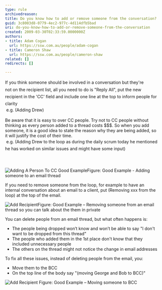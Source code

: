 ```yaml
---
type: rule
archivedreason: 
title: Do you know how to add or remove someone from the conversation?
guid: 3c8003d8-0779-4ec2-977c-4d114dfb5bad
uri: do-you-know-how-to-add-or-remove-someone-from-the-conversation
created: 2009-03-30T02:33:59.0000000Z
authors:
- title: Adam Cogan
  url: https://ssw.com.au/people/adam-cogan
- title: Cameron Shaw
  url: https://ssw.com.au/people/cameron-shaw
related: []
redirects: []

---
```



<div><span style="line-height&#58;23.4000015258789px;">If you think someone should be involved in a conversation but they're not&#160;</span><span style="line-height&#58;23.4000015258789px;">on the recipient list, all you need to do is &quot;Re</span><span style="line-height&#58;23.4000015258789px;">ply All&quot;,&#160;put the new recipient in the 'CC' field&#160;and include one line at the top to inform people for clarity</span></div><div>&#160;e.g. (Adding Drew)<br><br></div><div>Be aware that it is easy to&#160;over CC people. Try not to&#160;CC people without thinking as&#160;every person added to a thread costs $$$. So when you add someone, it is a good idea to state the reason why they are being added, so it&#160;will justify the cost of their time.</div><div>&#160;e.​g.&#160;<span style="line-height&#58;23.4000015258789px;">(Adding Drew to the loop as during the daily scrum today he mentioned he has&#160;worked on similar issues and might have some input)</span></div>​<br>
<br><excerpt class='endintro'></excerpt><br>
<img class="ms-rteCustom-ImageArea" alt="Adding A Person To CC Good Example" src="/PublishingImages/AddingPersonToCcGoodExample.png" /><span class="ms-rteCustom-FigureGood">Figure&#58;&#160;Good Example - Adding someone to an email thread</span>
<p>If you need to remove someone from the loop, for example to have an internal conversation about an email to a client, put (Removing xxx from the loop) at the top of the email.</p>
<img class="ms-rteCustom-ImageArea" alt="Add Recipient" src="/PublishingImages/RemoveRecipient.jpg" />​ 
<span class="ms-rteCustom-FigureGood">Figure&#58; Good Example – Removing someone from an email thread so you can talk about the them&#160;in private</span>
<p>You can delete people from an email thread, but what often happens is&#58;</p><ul><li>The people being dropped won’t know and won’t be able to say &quot;I don't want to be dropped from this thread&quot;</li><li>The people who added them in the 1st place don't know that they included unnecessary people</li><li>The others on the thread might not notice the change in email addresses</li></ul><p>To fix all these issues, instead of deleting people from the email, you&#58;</p><ul><li>Move them to the BCC</li><li>On the top line of the body say &quot;(moving George and Bob to BCC)&quot;</li></ul>
<img class="ms-rteCustom-ImageArea" alt="Add Recipient" src="/PublishingImages/move-bcc.jpg" />
<span class="ms-rteCustom-FigureNormal">Figure&#58; Good Example – Moving someone to BCC</span> 


